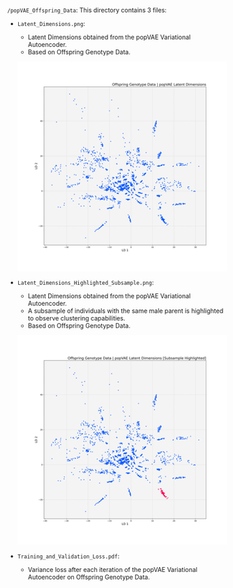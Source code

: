 `/popVAE_Offspring_Data`: This directory contains 3 files:

- `Latent_Dimensions.png`:
  - Latent Dimensions obtained from the popVAE Variational Autoencoder.
  - Based on Offspring Genotype Data.

  ![](Latent_Dimensions.png)

- `Latent_Dimensions_Highlighted_Subsample.png`:
  - Latent Dimensions obtained from the popVAE Variational Autoencoder.
  - A subsample of individuals with the same male parent is highlighted to observe clustering capabilities.
  - Based on Offspring Genotype Data.

  ![](Latent_Dimensions_Highlighted_Subsample.png)

- `Training_and_Validation_Loss.pdf`:
  - Variance loss after each iteration of the popVAE Variational Autoencoder on Offspring Genotype Data.
